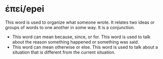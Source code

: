 # ἐπεί/epei
This word is used to organize what someone wrote. It relates two ideas or groups of words to one another in some way. It is a conjunction.

* This word can mean because, since, or for. This word is used to talk about the reason something happened or something was said.
* This word can mean otherwise or else. This word is used to talk about a situation that is different from the current situation.
